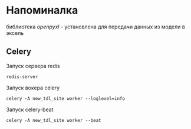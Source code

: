 # Напоминалка

библиотека *openpyxl* - установлена для передачи данных из модели в эксель

## Celery

Запуск сервера redis
```shell
redis-server
```
Запуск вокера celery
```shell
celery -A new_tdl_site worker --loglevel=info
```
Запуск celery-beat
```shell
celery -A new_tdl_site worker --beat
```
